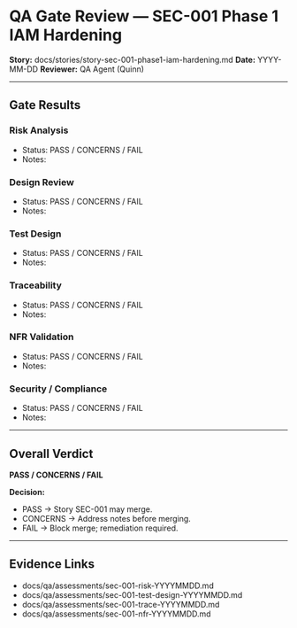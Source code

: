 # QA Gate Review — SEC-001 Phase 1 IAM Hardening

**Story:** docs/stories/story-sec-001-phase1-iam-hardening.md
**Date:** YYYY-MM-DD
**Reviewer:** QA Agent (Quinn)

---

## Gate Results

### Risk Analysis
- Status: PASS / CONCERNS / FAIL
- Notes:

### Design Review
- Status: PASS / CONCERNS / FAIL
- Notes:

### Test Design
- Status: PASS / CONCERNS / FAIL
- Notes:

### Traceability
- Status: PASS / CONCERNS / FAIL
- Notes:

### NFR Validation
- Status: PASS / CONCERNS / FAIL
- Notes:

### Security / Compliance
- Status: PASS / CONCERNS / FAIL
- Notes:

---

## Overall Verdict
**PASS / CONCERNS / FAIL**

**Decision:**
- PASS → Story SEC-001 may merge.
- CONCERNS → Address notes before merging.
- FAIL → Block merge; remediation required.

---

## Evidence Links
- docs/qa/assessments/sec-001-risk-YYYYMMDD.md
- docs/qa/assessments/sec-001-test-design-YYYYMMDD.md
- docs/qa/assessments/sec-001-trace-YYYYMMDD.md
- docs/qa/assessments/sec-001-nfr-YYYYMMDD.md
